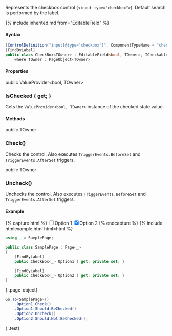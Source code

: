 Represents the checkbox control (`<input type="checkbox">`).
Default search is performed by the label.

{% include inherited.md from="EditableField" %}

#### Syntax

```cs
[ControlDefinition("input[@type='checkbox']", ComponentTypeName = "checkbox", IgnoreNameEndings = "Checkbox,CheckBox,Option")]
[FindByLabel]
public class CheckBox<TOwner> : EditableField<bool, TOwner>, ICheckable<TOwner>
    where TOwner : PageObject<TOwner>
```

#### Properties

<div class="member">
    <span class="head"><span class="keyword">public</span> <span class="type">ValueProvider</span><wbr>&lt;<span class="keyword">bool</span>, <span class="type">TOwner</span>&gt;</span>
    <h3><span class="body">IsChecked</span><span class="tail"> { <span class="keyword">get</span>; }</span></h3>
</div>

Gets the `ValueProvider<bool, TOwner>` instance of the checked state value.

#### Methods

<div class="member">
    <span class="head"><span class="keyword">public</span> <span class="type">TOwner</span></span>
    <h3><span class="body">Check()</span></h3>
</div>

Checks the control. Also executes `TriggerEvents.BeforeSet` and `TriggerEvents.AfterSet` triggers.

<div class="member">
    <span class="head"><span class="keyword">public</span> <span class="type">TOwner</span></span>
    <h3><span class="body">Uncheck()</span></h3>
</div>

Unchecks the control. Also executes `TriggerEvents.BeforeSet` and `TriggerEvents.AfterSet` triggers.

#### Example

{% capture html %}
<label class="checkbox-inline">
  <input type="checkbox" value="option1">Option 1
</label>
<label class="checkbox-inline">
  <input type="checkbox" value="option2" checked>Option 2
</label>
{% endcapture %}
{% include htmlexample.html html=html %}

```cs
using _ = SamplePage;

public class SamplePage : Page<_>
{
    [FindByLabel]
    public CheckBox<_> Option1 { get; private set; }

    [FindByLabel]
    public CheckBox<_> Option2 { get; private set; }
}
```
{:.page-object}

```cs
Go.To<SamplePage>()
    .Option1.Check()
    .Option1.Should.BeChecked()
    .Option2.Uncheck()
    .Option2.Should.Not.BeChecked();
```
{:.test}